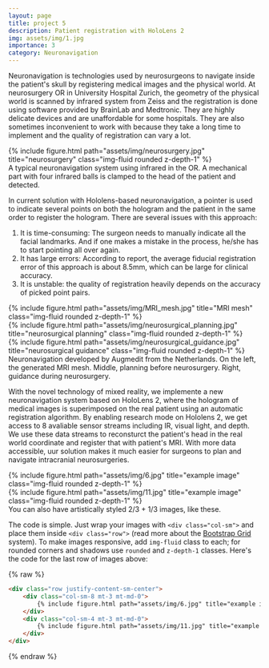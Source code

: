 ```yaml
---
layout: page
title: project 5
description: Patient registration with HoloLens 2
img: assets/img/1.jpg
importance: 3
category: Neuronavigation
---
```


Neuronavigation is technologies used by neurosurgeons to navigate inside the patient's skull by registering medical images and the physical world. At neurosurgery OR in University Hospital Zurich, the geometry of the physical world is scanned by infrared system from Zeiss and the registration is done using software provided by BrainLab and Medtronic. They are highly delicate devices and are unaffordable for some hospitals. They are also sometimes inconvenient to work with because they take a long time to implement and the quality of registration can vary a lot. 

<div class="row">
    <div class="col-sm mt-3 mt-md-0">
        {% include figure.html path="assets/img/neurosurgery.jpg" title="neurosurgery" class="img-fluid rounded z-depth-1" %}
    </div>
</div>
<div class="caption">
    A typical neuronavigation system using infrared in the OR. A mechanical part with four infrared balls is clamped to the head of the patient and detected.
</div>

In current solution with Hololens-based neuronavigation, a pointer is used to indicate several points on both the hologram and the patient in the same order to register the hologram. There are several issues with this approach: 

1. It is time-consuming: The surgeon needs to manually indicate all the facial landmarks. And if one makes a mistake in the process, he/she has to start pointing all over again.
2. It has large errors: According to report, the average fiducial registration error of this approach is about 8.5mm, which can be large for clinical accuracy.
3. It is unstable: the quality of registration heavily depends on the accuracy of picked point pairs.  

<div class="row">
    <div class="col-sm mt-3 mt-md-0">
        {% include figure.html path="assets/img/MRI_mesh.jpg" title="MRI mesh" class="img-fluid rounded z-depth-1" %}
    </div>
    <div class="col-sm mt-3 mt-md-0">
        {% include figure.html path="assets/img/neurosurgical_planning.jpg" title="neurosurgical planning" class="img-fluid rounded z-depth-1" %}
    </div>
    <div class="col-sm mt-3 mt-md-0">
        {% include figure.html path="assets/img/neurosurgical_guidance.jpg" title="neurosurgical guidance" class="img-fluid rounded z-depth-1" %}
    </div>
</div>
<div class="caption">
    Neuronavigation developed by Augmedit from the Netherlands. On the left, the generated MRI mesh. Middle, planning before neurosurgery. Right, guidance during neurosurgery.
</div>

With the novel technology of mixed reality, we implemente a new neuronavigation system based on HoloLens 2, where the hologram of medical images is superimposed on the real patient using an automatic registration algorithm. By enabling research mode on Hololens 2, we get access to 8 avaliable sensor streams including IR, visual light, and depth. We use these data streams to reconsturct the patient's head in the real world coordinate and register that with patient's MRI. With more data accessible, uur solution makes it much easier for surgeons to plan and navigate intracranial neurosurgeries.


<div class="row justify-content-sm-center">
    <div class="col-sm-8 mt-3 mt-md-0">
        {% include figure.html path="assets/img/6.jpg" title="example image" class="img-fluid rounded z-depth-1" %}
    </div>
    <div class="col-sm-4 mt-3 mt-md-0">
        {% include figure.html path="assets/img/11.jpg" title="example image" class="img-fluid rounded z-depth-1" %}
    </div>
</div>
<div class="caption">
    You can also have artistically styled 2/3 + 1/3 images, like these.
</div>


The code is simple.
Just wrap your images with `<div class="col-sm">` and place them inside `<div class="row">` (read more about the <a href="https://getbootstrap.com/docs/4.4/layout/grid/">Bootstrap Grid</a> system).
To make images responsive, add `img-fluid` class to each; for rounded corners and shadows use `rounded` and `z-depth-1` classes.
Here's the code for the last row of images above:

{% raw %}
```html
<div class="row justify-content-sm-center">
    <div class="col-sm-8 mt-3 mt-md-0">
        {% include figure.html path="assets/img/6.jpg" title="example image" class="img-fluid rounded z-depth-1" %}
    </div>
    <div class="col-sm-4 mt-3 mt-md-0">
        {% include figure.html path="assets/img/11.jpg" title="example image" class="img-fluid rounded z-depth-1" %}
    </div>
</div>
```
{% endraw %}
